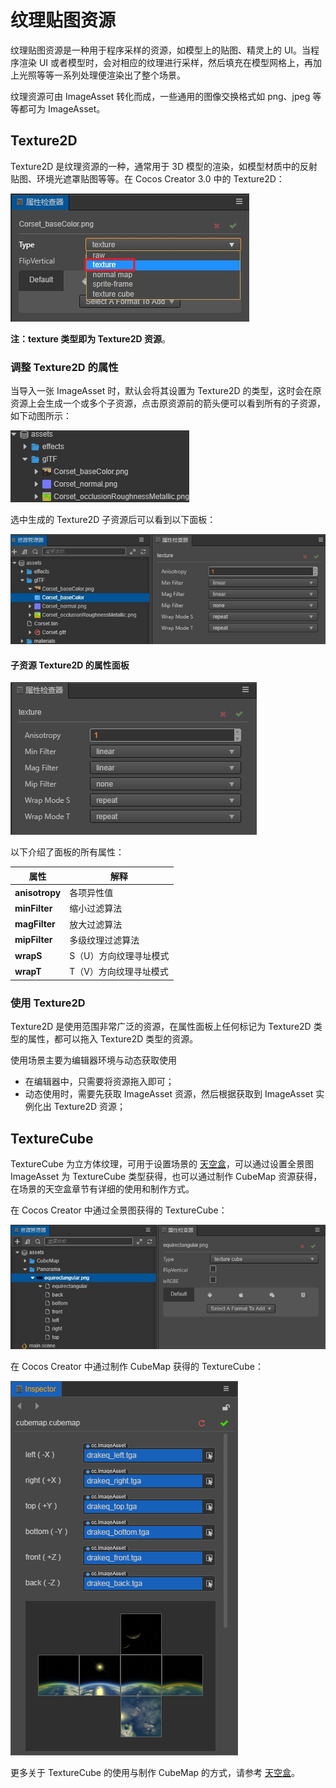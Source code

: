 # 纹理贴图资源

纹理贴图资源是一种用于程序采样的资源，如模型上的贴图、精灵上的 UI。当程序渲染 UI 或者模型时，会对相应的纹理进行采样，然后填充在模型网格上，再加上光照等等一系列处理便渲染出了整个场景。

纹理资源可由 ImageAsset 转化而成，一些通用的图像交换格式如 png、jpeg 等等都可为 ImageAsset。

## Texture2D

Texture2D 是纹理资源的一种，通常用于 3D 模型的渲染，如模型材质中的反射贴图、环境光遮罩贴图等等。在 Cocos Creator 3.0 中的 Texture2D：

![Texture2D](texture/Texture2D.jpg)

**注：texture 类型即为 Texture2D 资源**。

### 调整 Texture2D 的属性

当导入一张 ImageAsset 时，默认会将其设置为 Texture2D 的类型，这时会在原资源上会生成一个或多个子资源，点击原资源前的箭头便可以看到所有的子资源，如下动图所示：

![查看子资源](texture/SubAssets.gif)

选中生成的 Texture2D 子资源后可以看到以下面板：

![ Texture2D 子资源](texture/Texture2DPanel.jpg)

#### 子资源 Texture2D 的属性面板

![ Texture2D 属性面板](texture/Texture2DDetail.jpg)

以下介绍了面板的所有属性：

属性 | 解释
---|---
**anisotropy** | 各项异性值
**minFilter** | 缩小过滤算法
**magFilter** | 放大过滤算法
**mipFilter** | 多级纹理过滤算法
**wrapS** | S（U）方向纹理寻址模式
**wrapT** | T（V）方向纹理寻址模式

### 使用 Texture2D

Texture2D 是使用范围非常广泛的资源，在属性面板上任何标记为 Texture2D 类型的属性，都可以拖入 Texture2D 类型的资源。

使用场景主要为编辑器环境与动态获取使用

- 在编辑器中，只需要将资源拖入即可；
- 动态使用时，需要先获取 ImageAsset 资源，然后根据获取到 ImageAsset 实例化出 Texture2D 资源；

## TextureCube

TextureCube 为立方体纹理，可用于设置场景的 [天空盒](../concepts/scene/skybox.md)，可以通过设置全景图 ImageAsset 为 TextureCube 类型获得，也可以通过制作 CubeMap 资源获得，在场景的天空盒章节有详细的使用和制作方式。

在 Cocos Creator 中通过全景图获得的 TextureCube：

![全景图](texture/Panorama.jpg)

在 Cocos Creator 中通过制作 CubeMap 获得的 TextureCube：

![CubeMap](../concepts/scene/skybox/cubemap-properties.png)

更多关于 TextureCube 的使用与制作 CubeMap 的方式，请参考 [天空盒](../concepts/scene/skybox.md)。
